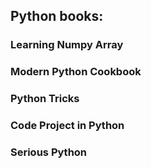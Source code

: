## <b>Python books:<b>
### Learning Numpy Array
### Modern Python Cookbook
### Python Tricks
### Code Project in Python
### Serious Python
